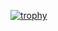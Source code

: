 [![trophy](https://github-profile-trophy.vercel.app/?username=amirfefer&column=3&theme=nord)](https://github.com/ryo-ma/github-profile-trophy)

